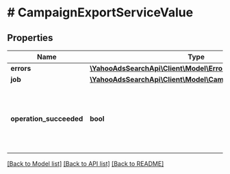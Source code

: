 # # CampaignExportServiceValue

## Properties

Name | Type | Description | Notes
------------ | ------------- | ------------- | -------------
**errors** | [**\YahooAdsSearchApi\Client\Model\Error[]**](Error.md) |  | [optional] 
**job** | [**\YahooAdsSearchApi\Client\Model\CampaignExportServiceJob**](CampaignExportServiceJob.md) |  | [optional] 
**operation_succeeded** | **bool** | &lt;ja&gt;処理結果を表示します。&lt;/ja&gt;&lt;br&gt;&lt;en&gt;Displays process result.&lt;/en&gt; | [optional] 

[[Back to Model list]](../../README.md#documentation-for-models) [[Back to API list]](../../README.md#documentation-for-api-endpoints) [[Back to README]](../../README.md)


